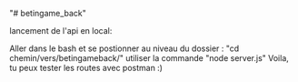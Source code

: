 "# betingame_back" 

lancement de l'api en local:

Aller dans le bash et se postionner au niveau du dossier : "cd chemin/vers/betingameback/"
utiliser la commande "node server.js"
Voila, tu peux tester les routes avec postman :)